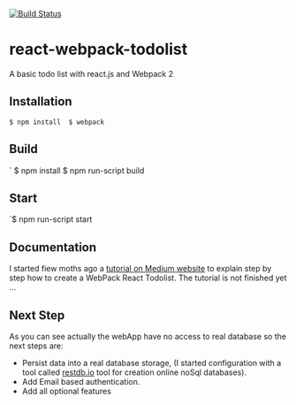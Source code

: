 [![Build Status](https://travis-ci.org/medkhelifi/react-webpack-todolist.svg?branch=master)](https://travis-ci.org/medkhelifi/react-webpack-todolist)
# react-webpack-todolist
A basic todo list with react.js and Webpack 2

## Installation
`
$ npm install 
$ webpack
`

## Build
`
$ npm install
$ npm run-script build

## Start
`$ npm run-script start

## Documentation
I started fiew moths ago a [tutorial on Medium website](https://medium.com/@medkhelifi/creating-a-react-webpack-todo-list-app-bae32ca95f46) to explain step by step how to create a WebPack React Todolist.
The tutorial is not finished yet ...


## Next Step
As you can see actually the webApp have no access to real database so the next steps are:

- Persist data into a real database storage, (I started configuration with a tool called [restdb.io](https://restdb.io/) tool for creation online noSql databases).
- Add Email based authentication.
- Add all optional features